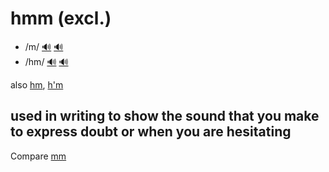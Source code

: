 # hmm (excl.)

- /m/ [🔊](https://www.oxfordlearnersdictionaries.com/media/english/uk_pron/h/hmm/hmm__/hmm__gb_1.mp3) [🔊](https://www.oxfordlearnersdictionaries.com/media/english/us_pron/h/hmm/hmm__/hmm__us_1_rr.mp3)
- /hm/ [🔊](https://www.oxfordlearnersdictionaries.com/media/english/uk_pron/h/hmm/hmm__/hmm__gb_2.mp3) [🔊](https://www.oxfordlearnersdictionaries.com/media/english/us_pron/h/hmm/hmm__/hmm__us_2_rr.mp3)

also [hm](), [h'm]()

## used in writing to show the sound that you make to express doubt or when you are hesitating

Compare [mm](../m/mm-e.md#the-way-of-writing-the-sound-that-people-make-to-show-that-they-are-listening-to-somebody-or-that-they-agree-they-are-thinking-they-like-something-they-are-not-sure-etc)